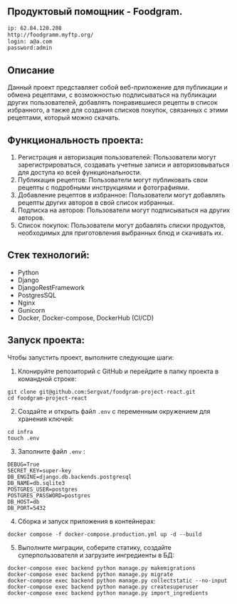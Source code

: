 ## Продуктовый помощник - Foodgram.

```sh
ip: 62.84.120.208
http://foodgramm.myftp.org/
login: a@a.com
password:admin
```

## Описание

Данный проект представляет собой веб-приложение для публикации и обмена рецептами, с возможностью подписываться на публикации других пользователей, добавлять понравившиеся рецепты в список избранного, а также для создания списков покупок, связанных с этими рецептами, который можно скачать.

## Функциональность проекта:

1.  Регистрация и авторизация пользователей: Пользователи могут зарегистрироваться, создавать учетные записи и авторизовываться для доступа ко всей функциональности.
2.  Публикация рецептов: Пользователи могут публиковать свои рецепты с подробными инструкциями и фотографиями.
3.  Добавление рецептов в избранное: Пользователи могут добавлять рецепты других авторов в свой список избранных.
4.  Подписка на авторов: Пользователи могут подписываться на других авторов.
5.  Список покупок: Пользователи могут добавлять списки продуктов, необходимых для приготовления выбранных блюд и скачивать их.

## Стек технологий:

- Python
- Django
- DjangoRestFramework
- PostgresSQL
- Nginx
- Gunicorn
- Docker, Docker-compose, DockerHub (CI/CD)

## Запуск проекта:

Чтобы запустить проект, выполните следующие шаги:

1.  Клонируйте репозиторий с GitHub и перейдите в папку проекта в командной строке:

```
git clone git@github.com:Sergvat/foodgram-project-react.git
cd foodgram-project-react
```

2. Cоздайте и открыть файл `.env` с переменным окружением для хранения ключей:

```
cd infra
touch .env
```

3. Заполните файл `.env` :

```
DEBUG=True
SECRET_KEY=super-key
DB_ENGINE=django.db.backends.postgresql
DB_NAME=db.sqlite3
POSTGRES_USER=postgres
POSTGRES_PASSWORD=postgres
DB_HOST=db
DB_PORT=5432
```

4.  Сборка и запуск приложения в контейнерах:

```
docker compose -f docker-compose.production.yml up -d --build
```

5.  Выполните миграции, соберите статику, cоздайте суперпользователя и загрузите ингредиенты в БД:

```
docker-compose exec backend python manage.py makemigrations
docker-compose exec backend python manage.py migrate
docker-compose exec backend python manage.py collectstatic --no-input
docker-compose exec backend python manage.py createsuperuser
docker-compose exec backend python manage.py import_ingredients
```
